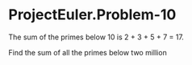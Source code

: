 # ProjectEuler.Problem-10

The sum of the primes below 10 is 2 + 3 + 5 + 7 = 17.

Find the sum of all the primes below two million